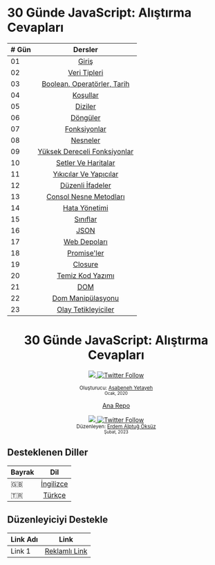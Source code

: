 # 30 Günde JavaScript: Alıştırma Cevapları

| # Gün |                                                                       Dersler                                                                        |
| ----- | :-------------------------------------------------------------------------------------------------------------------------------------------------: |
| 01    |                                                             [Giriş](./README.md)                                                             |
| 02    |                                               [Veri Tipleri](./02_Day_Data_types/02_Day_Data_types.md)                                                |
| 03    |                             [Boolean, Operatörler, Tarih](./03_Day_Booleans_operators_date/03_Day_Booleans_operators_date.md)                             |
| 04    |                                            [Koşullar](./04_Day_Conditionals/04_Day_Conditionals.md)                                             |
| 05    |                                                     [Diziler](./05_Day_Arrays/05_Day_Arrays.md)                                                      |
| 06    |                                                       [Döngüler](./06_Day_Loops/06_Day_Loops.md)                                                       |
| 07    |                                                 [Fonksiyonlar](./07_Day_Functions/07_Day_Functions.md)                                                 |
| 08    |                                                    [Nesneler](./08_Day_Objects/08_Day_Objects.md)                                                    |
| 09    |                             [Yüksek Dereceli Fonksiyonlar](./09_Day_Higher_order_functions/09_Day_Higher_order_functions.md)                              |
| 10    |                                           [Setler Ve Haritalar](./10_Day_Sets_and_Maps/10_Day_Sets_and_Maps.md)                                           |
| 11    |                      [Yıkıcılar Ve Yapıcılar](./11_Day_Destructuring_and_spreading/11_Day_Destructuring_and_spreading.md)                      |
| 12    |                                  [Düzenli İfadeler](./12_Day_Regular_expressions/12_Day_Regular_expressions.md)                                  |
| 13    |                             [Consol Nesne Metodları](./13_Day_Console_object_methods/13_Day_Console_object_methods.md)                              |
| 14    |                                         [Hata Yönetimi](./14_Day_Error_handling/14_Day_Error_handling.md)                                          |
| 15    |                                                    [Sınıflar](./15_Day_Classes/15_Day_Classes.md)                                                    |
| 16    |                                                        [JSON](./16_Day_JSON/16_Day_JSON.md)                                                         |
| 17    |                                            [Web Depoları](./17_Day_Web_storages/17_Day_Web_storages.md)                                             |
| 18    |                                                  [Promise'ler](./18_Day_Promises/18_Day_Promises.md)                                                   |
| 19    |                                                   [Closure](./19_Day_Closures/19_Day_Closures.md)                                                   |
| 20    |                                  [Temiz Kod Yazımı](./20_Day_Writing_clean_codes/20_Day_Writing_clean_codes.md)                                   |
| 21    |                                                          [DOM](./21_Day_DOM/21_Day_DOM.md)                                                          |
| 22    |                            [Dom Manipülasyonu](./22_Day_Manipulating_DOM_object/22_Day_Manipulating_DOM_object.md)                            |
| 23    |                                        [Olay Tetikleyiciler](./23_Day_Event_listeners/23_Day_Event_listeners.md)                                        |

<div align="center">
  <h1> 30 Günde JavaScript: Alıştırma Cevapları</h1>
  <a class="header-badge" target="_blank" href="https://www.linkedin.com/in/asabeneh/">
  <img src="https://img.shields.io/badge/style--5eba00.svg?label=LinkedIn&logo=linkedin&style=social">
  </a>
  <a class="header-badge" target="_blank" href="https://twitter.com/Asabeneh">
  <img alt="Twitter Follow" src="https://img.shields.io/twitter/follow/asabeneh?style=social">
  </a>

<sub>Oluşturucu:
<a href="https://www.linkedin.com/in/asabeneh/" target="_blank">Asabeneh Yetayeh</a><br>
<small> Ocak, 2020</small>
</sub>

[Ana Repo](https://github.com/Asabeneh/30-Days-Of-JavaScript)

<a class="header-badge" target="_blank" href="https://www.linkedin.com/in/erdemalptugoksuz/">
  <img src="https://img.shields.io/badge/style--5eba00.svg?label=LinkedIn&logo=linkedin&style=social">
  </a>
  <a class="header-badge" target="_blank" href="https://twitter.com/heyahtuput">
  <img alt="Twitter Follow" src="https://img.shields.io/twitter/follow/Erdem Alptuğ?style=social">
  </a><br>
<sub>Düzenleyen:
<a href="https://www.linkedin.com/in/erdemalptugoksuz/" target="_blank">Erdem Alptuğ Öksüz</a><br>
<small> Şubat, 2023</small>
</sub>

</div>

## Desteklenen Diller
| Bayrak |                                                                       Dil                                                                        |
| ----- | :-------------------------------------------------------------------------------------------------------------------------------------------------: |
| 🇬🇧   |                                                             [İngilizce](../README.md)                                                             |
| 🇹🇷   |                                                             [Türkçe](./README.md)

## Düzenleyiciyi Destekle
| Link Adı |                                                                       Link                                                                        |
| ----- | :-------------------------------------------------------------------------------------------------------------------------------------------------: |
| Link 1   |                                                             [Reklamlı Link](https://ay.live/lYtYWg)

